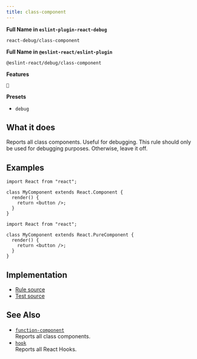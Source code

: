 ```yaml
---
title: class-component
---
```


**Full Name in `eslint-plugin-react-debug`**

```plain copy
react-debug/class-component
```

**Full Name in `@eslint-react/eslint-plugin`**

```plain copy
@eslint-react/debug/class-component
```

**Features**

`🐞`

**Presets**

- `debug`

## What it does

Reports all class components. Useful for debugging. This rule should only be used for debugging purposes. Otherwise, leave it off.

## Examples

```tsx
import React from "react";

class MyComponent extends React.Component {
  render() {
    return <button />;
  }
}
```

```tsx
import React from "react";

class MyComponent extends React.PureComponent {
  render() {
    return <button />;
  }
}
```

## Implementation

- [Rule source](https://github.com/Rel1cx/eslint-react/tree/main/packages/plugins/eslint-plugin-react-debug/src/rules/class-component.ts)
- [Test source](https://github.com/Rel1cx/eslint-react/tree/main/packages/plugins/eslint-plugin-react-debug/src/rules/class-component.spec.ts)

## See Also

- [`function-component`](./debug-function-component)\
  Reports all class components.
- [`hook`](./debug-hook)\
  Reports all React Hooks.
